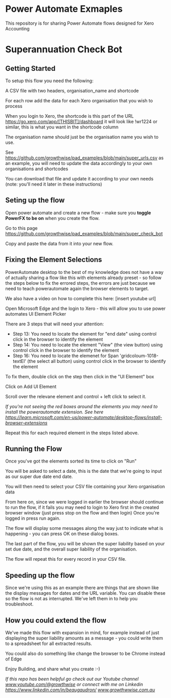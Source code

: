 # Power Automate Exmaples #

This repository is for sharing Power Automate flows designed for Xero Accounting

# Superannuation Check Bot #

## Getting Started ##

To setup this flow you need the following:

A CSV file with two headers, organisation_name and shortcode

For each row add the data for each Xero organisation that you wish to process

When you login to Xero, the shortcode is this part of the URL https://go.xero.com/app/[THISBIT]/dashboard it will look like !wr1224 or similar, this is what you want in the shortcode column

The organisation name should just be the organisation name you wish to use. 

See https://github.com/growthwise/pad_examples/blob/main/super_urls.csv as an example, you will need to update the data accordingly to your own organisations and shortcodes

You can download that file and update it according to your own needs (note: you'll need it later in these instructions)

## Seting up the flow ##

Open power automate and create a new flow - make sure you **toggle PowerFX to be on** when you create the flow.

Go to this page https://github.com/growthwise/pad_examples/blob/main/super_check_bot

Copy and paste the data from it into your new flow.

## Fixing the Element Selections ##

PowerAutomate desktop to the best of my knowledge does not have a way of actually sharing a flow like this with elements already preset - so follow the steps below to fix the errored steps, the errors are just because we need to teach powerautomate again the browser elements to target. 

We also have a video on how to complete this here: [insert youtube url]

Open Microsoft Edge and the login to Xero - this will allow you to use power automates UI Element Picker

There are 3 steps that will need your attention:

- Step 13: You need to locate the element for "end date" using control click in the browser to identify the element
- Step 14: You need to locate the element "View" (the view button) using control click in the browser to identify the element
- Step 16: You need to locate the elemenet for Span 'gridcoloum-1018-textEl' (the select all button) using control click in the browser to identify the element

To fix them, double click on the step then click in the "UI Element" box 

Click on Add UI Element

Scroll over the relevane element and control + left click to select it. 

*If you're not seeing the red boxes around the elements you may need to install the powerautomate extension. See here https://learn.microsoft.com/en-us/power-automate/desktop-flows/install-browser-extensions*

Repeat this for each required element in the steps listed above. 

## Running the Flow ##

Once you've got the elements sorted its time to click on "Run" 

You will be asked to select a date, this is the date that we're going to input as our super due date end date. 

You will then need to select your CSV file containing your Xero organisation data

From here on, since we were logged in earlier the browser should continue to run the flow, if it fails you may need to login to Xero first in the created browser window (just press stop on the flow and then login)
Once you're logged in press run again. 

The flow will display some messages along the way just to indicate what is happening - you can press OK on these dialog boxes. 

The last part of the flow, you will be shown the super liability based on your set due date, and the overall super liability of the organisation. 

The flow will repeat this for every record in your CSV file. 

## Speeding up the flow ##

Since we're using this as an example there are things that are shown like the display messages for dates and the URL variable. You can disable these so the flow is not as interrupted. We've left them in to help you troubleshoot.

## How you could extend the flow ##

We've made this flow with expansion in mind, for example instead of just displaying the super liability amounts as a message - you could write them to a spreadsheet for all extracted results. 

You could also do something like change the browser to be Chrome instead of Edge

Enjoy Building, and share what you create :-)

*If this repo has been helpful go check out our Youtube channel www.youtube.com/@growthwise or connect with me on Linkedin https://www.linkedin.com/in/beaugaudron/*
*www.growthwwise.com.au*
